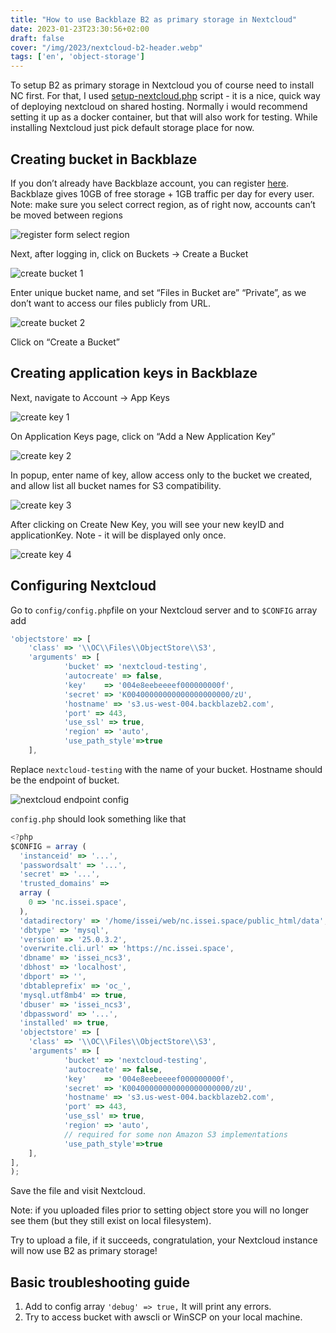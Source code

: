 ```yaml
---
title: "How to use Backblaze B2 as primary storage in Nextcloud"
date: 2023-01-23T23:30:56+02:00
draft: false
cover: "/img/2023/nextcloud-b2-header.webp"
tags: ['en', 'object-storage']
---
```


To setup B2 as primary storage in Nextcloud you of course need to install NC first. For that, I used [setup-nextcloud.php](https://download.nextcloud.com/server/installer/setup-nextcloud.php) script - it is a nice, quick way of deploying nextcloud on shared hosting. Normally i would recommend setting it up as a docker container, but that will also work for testing.
While installing Nextcloud just pick default storage place for now.

## Creating bucket in Backblaze

If you don’t already have Backblaze account, you can register [here](https://www.backblaze.com/b2/sign-up.html). Backblaze gives 10GB of free storage + 1GB traffic per day for every user.  
Note: make sure you select correct region, as of right now, accounts can’t be moved between regions

![register form select region](/img/2023/nextcloud-b2-1.png)

Next, after logging in, click on Buckets → Create a Bucket

![create bucket 1](/img/2023/nextcloud-b2-2.png)

Enter unique bucket name, and set “Files in Bucket are” “Private”, as we don’t want to access our files publicly from URL.

![create bucket 2](/img/2023/nextcloud-b2-3.png)

Click on “Create a Bucket”

## Creating application keys in Backblaze

Next, navigate to Account → App Keys

![create key 1](/img/2023/nextcloud-b2-4.png)

On Application Keys page, click on “Add a New Application Key”

![create key 2](/img/2023/nextcloud-b2-5.png)

In popup, enter name of key, allow access only to the bucket we created, and allow list all bucket names for S3 compatibility.

![create key 3](/img/2023/nextcloud-b2-6.png)

After clicking on Create New Key, you will see your new keyID and applicationKey. Note - it will be displayed only once.

![create key 4](/img/2023/nextcloud-b2-7.png)

## Configuring Nextcloud

Go to `config/config.php`file on your Nextcloud server and to `$CONFIG` array add 

```jsx
'objectstore' => [
    'class' => '\\OC\\Files\\ObjectStore\\S3',
    'arguments' => [
            'bucket' => 'nextcloud-testing',
            'autocreate' => false,
            'key'    => '004e8eebeeeef000000000f',
            'secret' => 'K00400000000000000000000/zU',
            'hostname' => 's3.us-west-004.backblazeb2.com',
            'port' => 443,
            'use_ssl' => true,
            'region' => 'auto',
            'use_path_style'=>true
    ],
```

Replace `nextcloud-testing` with the name of your bucket. Hostname should be the endpoint of bucket. 

![nextcloud endpoint config](/img/2023/nextcloud-b2-8.png)

`config.php` should look something like that

```jsx
<?php
$CONFIG = array (
  'instanceid' => '...',
  'passwordsalt' => '...',
  'secret' => '...',
  'trusted_domains' => 
  array (
    0 => 'nc.issei.space',
  ),
  'datadirectory' => '/home/issei/web/nc.issei.space/public_html/data',
  'dbtype' => 'mysql',
  'version' => '25.0.3.2',
  'overwrite.cli.url' => 'https://nc.issei.space',
  'dbname' => 'issei_ncs3',
  'dbhost' => 'localhost',
  'dbport' => '',
  'dbtableprefix' => 'oc_',
  'mysql.utf8mb4' => true,
  'dbuser' => 'issei_ncs3',
  'dbpassword' => '...',
  'installed' => true,
  'objectstore' => [
    'class' => '\\OC\\Files\\ObjectStore\\S3',
    'arguments' => [
            'bucket' => 'nextcloud-testing',
            'autocreate' => false,
            'key'    => '004e8eebeeeef000000000f',
            'secret' => 'K00400000000000000000000/zU',
            'hostname' => 's3.us-west-004.backblazeb2.com',
            'port' => 443,
            'use_ssl' => true,
            'region' => 'auto',
            // required for some non Amazon S3 implementations
            'use_path_style'=>true
    ],
],
);
```

Save the file and visit Nextcloud. 

Note: if you uploaded files prior to setting object store you will no longer see them (but they still exist on local filesystem).

Try to upload a file, if it succeeds, congratulation, your Nextcloud instance will now use B2 as primary storage!

## Basic troubleshooting guide

1. Add to config array `'debug' => true,` It will print any errors.
2. Try to access bucket with awscli or WinSCP on your local machine.